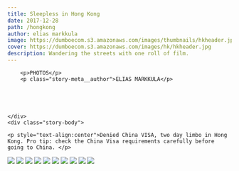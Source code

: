 ```yaml
---
title: Sleepless in Hong Kong
date: 2017-12-28
path: /hongkong
author: elias markkula
image: https://dumboecom.s3.amazonaws.com/images/thumbnails/hkheader.jpg
cover: https://dumboecom.s3.amazonaws.com/images/hk/hkheader.jpg
description: Wandering the streets with one roll of film.
---
```


<div class="story">
    <div class="story-meta">
         
        <p>PHOTOS</p>
        <p class="story-meta__author">ELIAS MARKKULA</p>
        
        
      
     
        
    </div>
    <div class="story-body">
    
    <p style="text-align:center">Denied China VISA, two day limbo in Hong Kong. Pro tip: check the China Visa requirements carefully before going to China. </p>
    
 
<img src="https://dumboecom.s3.amazonaws.com/images/hk/hk1.jpg">
<img src="https://dumboecom.s3.amazonaws.com/images/hk/hk2.jpg">
<img src="https://dumboecom.s3.amazonaws.com/images/hk/hk3.jpg">
<img src="https://dumboecom.s3.amazonaws.com/images/hk/hk7.jpg">
<img src="https://dumboecom.s3.amazonaws.com/images/hk/hk10.jpg">
<img src="https://dumboecom.s3.amazonaws.com/images/hk/hk6.jpg">
<img src="https://dumboecom.s3.amazonaws.com/images/hk/hk5.jpg">
<img src="https://dumboecom.s3.amazonaws.com/images/hk/hk4.jpg">
<img src="https://dumboecom.s3.amazonaws.com/images/hk/hk8.jpg">
<img src="https://dumboecom.s3.amazonaws.com/images/hk/hk11.jpg">

